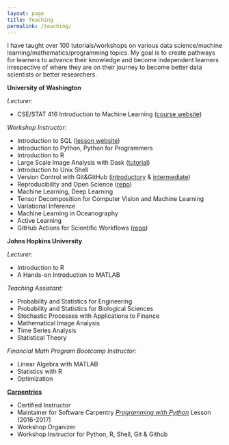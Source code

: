 ```yaml
---
layout: page
title: Teaching
permalink: /teaching/
---
```


I have taught over 100 tutorials/workshops on various data science/machine learning/mathematics/programming topics. My goal is to create pathways for learners to advance their knowledge and become independent learners irrespective of where they are on their journey to become better data scientists or better researchers.  

**University of Washington**

*Lecturer:*
* CSE/STAT 416 Introduction to Machine Learning ([course website](https://valentina-s.github.io/cse-stat-416-sp20/))

*Workshop Instructor:*
* Introduction to SQL ([lesson website](https://uwescience.github.io/SQL-geospatial-tutorial/))
* Introduction to Python, Python for Programmers
* Introduction to R
* Large Scale Image Analysis with Dask ([tutorial](https://github.com/imagexd/2017-tutorials/blob/master/lectures/dask/Dask-Image-Tutorial.ipynb))
* Introduction to Unix Shell
* Version Control with Git&GitHub ([introductory](https://www.youtube.com/watch?v=Bc5BO9gPC9w) & [intermediate](https://github.com/uwescience/git-intermediate/))
* Reproducibility and Open Science ([repo](https://github.com/valentina-s/ReproducibleDataScience))
* Machine Learning, Deep Learning
* Tensor Decomposition for Computer Vision and Machine Learning
* Variational Inference
* Machine Learning in Oceanography
* Active Learning
* GitHub Actions for Scientific Workflows ([repo](https://github.com/valentina-s/GithubActionsTutorial-USRSE23))


**Johns Hopkins University**

*Lecturer:*
* Introduction to R
* A Hands-on Introduction to MATLAB

*Teaching Assistant:*
* Probability and Statistics for Engineering
* Probability and Statistics for Biological Sciences
* Stochastic Processes with Applications to Finance
* Mathematical Image Analysis
* Time Series Analysis
* Statistical Theory

*Financial Math Program Bootcamp Instructor:*
* Linear Algebra with MATLAB
* Statistics with R
* Optimization

**[Carpentries](https://carpentries.org/)**
* Certified Instructor
* Maintainer for Software Carpentry [*Programming with Python*](https://swcarpentry.github.io/python-novice-inflammation/) Lesson (2016-2017)
* Workshop Organizer
* Workshop Instructor for Python, R, Shell, Git & Github



